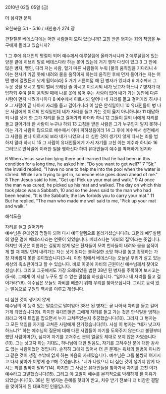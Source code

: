 2010년 02월 05일 (금)

더 심각한 문제



요한복음 5:1 - 5:16 / 새찬송가 274 장


관찰질문
베데스다에는 어떤 사람들이 모여 있습니까?
고침 받은 병자는 죄의 책임을 누구에게 돌리고 있습니까?

1 그 후에 유대인의 명절이 되어 예수께서 예루살렘에 올라가시니라 2 예루살렘에 있는 양문 곁에 히브리 말로 베데스다라 하는 못이 있는데 거기 행각 다섯이 있고 3 그 안에 많은 병자, 맹인, 다리 저는 사람, 혈기 마른 사람들이 누워 [물의 움직임을 기다리니 4 이는 천사가 가끔 못에 내려와 물을 움직이게 하는데 움직인 후에 먼저 들어가는 자는 어떤 병에 걸렸든지 낫게 됨이러라] 
5 거기 서른여덟 해 된 병자가 있더라 6 예수께서 그 누운 것을 보시고 병이 벌써 오래된 줄 아시고 이르시되 네가 낫고자 하느냐 7 병자가 대답하되 주여 물이 움직일 때에 나를 못에 넣어 주는 사람이 없어 내가 가는 동안에 다른 사람이 먼저 내려가나이다 8 예수께서 이르시되 일어나 네 자리를 들고 걸어가라 하시니 9 그 사람이 곧 나아서 자리를 들고 걸어가니라 이 날은 안식일이니 10 유대인들이 병 나은 사람에게 이르되 안식일인데 네가 자리를 들고 가는 것이 옳지 아니하니라 11 대답하되 나를 낫게 한 그가 자리를 들고 걸어가라 하더라 하니 12 그들이 묻되 너에게 자리를 들고 걸어가라 한 사람이 누구냐 하되 13 고침을 받은 사람은 그가 누구인지 알지 못하니 이는 거기 사람이 많으므로 예수께서 이미 피하셨음이라 14 그 후에 예수께서 성전에서 그 사람을 만나 이르시되 보라 네가 나았으니 더 심한 것이 생기지 않게 다시는 죄를 범하지 말라 하시니 15 그 사람이 유대인들에게 가서 자기를 고친 이는 예수라 하니라 16 그러므로 안식일에 이러한 일을 행하신다 하여 유대인들이 예수를 박해하게 된지라  

6 When Jesus saw him lying there and learned that he had been in this condition for a long time, he asked him, "Do you want to get well?" 7 "Sir," the invalid replied, "I have no one to help me into the pool when the water is stirred. While I am trying to get in, someone else goes down ahead of me." 8 Then Jesus said to him, "Get up! Pick up your mat and walk." 9 At once the man was cured; he picked up his mat and walked. The day on which this took place was a Sabbath, 10 and so the Jews said to the man who had been healed, "It is the Sabbath; the law forbids you to carry your mat." 11 But he replied, "The man who made me well said to me, 'Pick up your mat and walk.'"

해석도움





자리를 들고 걸어가라  
예수님은 유대인의 명절이 되어 다시 예루살렘으로 올라가셨습니다(1). 그런데 예루살렘의 양문 곁에 베데스다라는 연못이 있었습니다. 베데스다는 ‘자비의 집’이라는 뜻입니다. 하지만 이곳은 이름과는 걸맞지 않게 많은 환자들이 모여 천사들이 내려와 물을 움직이게 할 때 제일 먼저 내려가는 자는 낫게 된다는 불확실한 소망 하나를 놓고 경쟁하는 가장 자비롭지 못한 곳이었습니다(3-4). 이런 점에서 베데스다는 오늘날 우리가 살고 있는 세상의 축소판이라고 할 수 있습니다. 바로 이곳에 자비의 근원이신 예수님께서 찾아오셨습니다. 그리고 그곳에서도 가장 오래되었을 법한 38년 된 병자를 주목하여 보시고는(5-6), 그에게 이 세상 누구도 할 수 없는 말씀을 하셨습니다. “일어나 네 자리를 들고 걸어가라”(8). 예수님은 오늘도 자비를 베풀기 위해 우리를 찾아오십니다. 그리고 능력 있는 말씀으로 구원의 역사를 이루고 계십니다. 

더 심한 것이 생기지 않게  
예수님의 이 능력 있는 말씀으로 말미암아 38년 된 병자는 곧 나아서 자리를 들고 걸어가게 되었습니다(9). 하지만 유대인들은 그에게 자리를 들고 가는 것은 안식일을 범하는 죄라고 억지 트집을 잡으면서 누가 고쳐주었는지 추궁했습니다(10). 그러자 그 병자는 그 모든 책임을 자기를 고쳐준 사람에게 전가했습니다(11). 사실 이 병자는 “네가 낫고자 하느냐?” 하는 예수님의 질문에 대해 다른 사람들이 자기를 도와주지 않는다고 불평부터 했던 사람이며(7), 심지어 자기를 고쳐주신 분의 얼굴도 제대로 보지 않은 자였습니다(13). 그는 낫고자 하는 기대도, 하나님에 대한 믿음도, 자기를 고쳐주신 분에 대한 감사도 없는 사람이었던 것입니다. 솔직히 그에게 있어서 더 큰 문제는 육체의 질병이 아니라 그 같은 것이 생길 수밖에 없게 하는 마음의 자세였습니다. 예수님은 그를 불쌍히 여기시고 다시 찾아가 이렇게 충고해 주었습니다. “네가 나았으니 더 심한 것이 생기지 않게 다시는 죄를 범하지 말라”(14). 하지만 그 사람은 유대인들을 찾아가서 자기를 고친 이가 예수라고 고발했습니다(15). 그리고 이 고발이 예수를 본격적으로 박해하게 된 이유가 되었습니다(16). 38년 된 병자는 은혜를 헛되이 받고, 치유 받기 전보다 더 비참한 결말을 맞이하게 된 대표적인 인물입니다.
